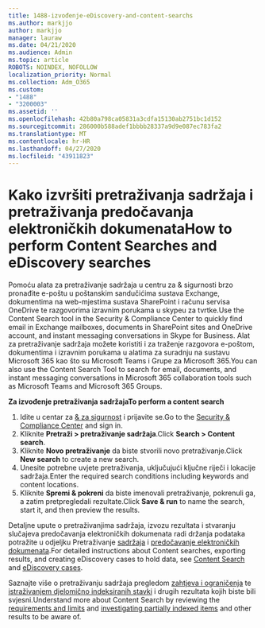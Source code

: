 ```yaml
---
title: 1488-izvođenje-eDiscovery-and-content-searchs
ms.author: markjjo
author: markjjo
manager: lauraw
ms.date: 04/21/2020
ms.audience: Admin
ms.topic: article
ROBOTS: NOINDEX, NOFOLLOW
localization_priority: Normal
ms.collection: Adm_O365
ms.custom:
- "1488"
- "3200003"
ms.assetid: ''
ms.openlocfilehash: 42b80a798ca05831a3cdfa15130ab2751bc1d152
ms.sourcegitcommit: 286000b588adef1bbbb28337a9d9e087ec783fa2
ms.translationtype: MT
ms.contentlocale: hr-HR
ms.lasthandoff: 04/27/2020
ms.locfileid: "43911823"
---
```

# <a name="how-to-perform-content-searches-and-ediscovery-searches"></a><span data-ttu-id="2cf16-102">Kako izvršiti pretraživanja sadržaja i pretraživanja predočavanja elektroničkih dokumenata</span><span class="sxs-lookup"><span data-stu-id="2cf16-102">How to perform Content Searches and eDiscovery searches</span></span>

<span data-ttu-id="2cf16-103">Pomoću alata za pretraživanje sadržaja u centru za & sigurnosti brzo pronađite e-poštu u poštanskim sandučićima sustava Exchange, dokumentima na web-mjestima sustava SharePoint i računu servisa OneDrive te razgovorima izravnim porukama u skypeu za tvrtke.</span><span class="sxs-lookup"><span data-stu-id="2cf16-103">Use the Content Search tool in the Security & Compliance Center to quickly find email in Exchange mailboxes, documents in SharePoint sites and OneDrive account, and instant messaging conversations in Skype for Business.</span></span> <span data-ttu-id="2cf16-104">Alat za pretraživanje sadržaja možete koristiti i za traženje razgovora e-poštom, dokumentima i izravnim porukama u alatima za suradnju na sustavu Microsoft 365 kao što su Microsoft Teams i Grupe za Microsoft 365.</span><span class="sxs-lookup"><span data-stu-id="2cf16-104">You can also use the Content Search Tool to search for email, documents, and instant messaging conversations in Microsoft 365 collaboration tools such as Microsoft Teams and Microsoft 365 Groups.</span></span>

<span data-ttu-id="2cf16-105">**Za izvođenje pretraživanja sadržaja**</span><span class="sxs-lookup"><span data-stu-id="2cf16-105">**To perform a content search**</span></span>

1. <span data-ttu-id="2cf16-106">Idite u centar za [& za sigurnost](https://protection.office.com) i prijavite se.</span><span class="sxs-lookup"><span data-stu-id="2cf16-106">Go to the [Security & Compliance Center](https://protection.office.com) and sign in.</span></span>
2. <span data-ttu-id="2cf16-107">Kliknite **Pretraži > pretraživanje sadržaja**.</span><span class="sxs-lookup"><span data-stu-id="2cf16-107">Click **Search > Content search**.</span></span>
3. <span data-ttu-id="2cf16-108">Kliknite **Novo pretraživanje** da biste stvorili novo pretraživanje.</span><span class="sxs-lookup"><span data-stu-id="2cf16-108">Click **New search** to create a new search.</span></span>
4. <span data-ttu-id="2cf16-109">Unesite potrebne uvjete pretraživanja, uključujući ključne riječi i lokacije sadržaja.</span><span class="sxs-lookup"><span data-stu-id="2cf16-109">Enter the required search conditions including keywords and content locations.</span></span>  
5. <span data-ttu-id="2cf16-110">Kliknite **Spremi & pokreni** da biste imenovali pretraživanje, pokrenuli ga, a zatim pretpregledali rezultate.</span><span class="sxs-lookup"><span data-stu-id="2cf16-110">Click **Save & run** to name the search, start it, and then preview the results.</span></span>

<span data-ttu-id="2cf16-111">Detaljne upute o pretraživanjima sadržaja, izvozu rezultata i stvaranju slučajeva predočavanja elektroničkih dokumenata radi držanja podataka potražite u odjeljku Pretraživanje [sadržaja](https://docs.microsoft.com/office365/securitycompliance/content-search) i [predočavanje elektroničkih dokumenata](https://docs.microsoft.com/office365/securitycompliance/ediscovery-cases).</span><span class="sxs-lookup"><span data-stu-id="2cf16-111">For detailed instructions about Content searches, exporting results, and creating eDiscovery cases to hold data, see [Content Search](https://docs.microsoft.com/office365/securitycompliance/content-search) and [eDiscovery cases](https://docs.microsoft.com/office365/securitycompliance/ediscovery-cases).</span></span>

<span data-ttu-id="2cf16-112">Saznajte više o pretraživanju sadržaja pregledom [zahtjeva i ograničenja](https://docs.microsoft.com/office365/securitycompliance/limits-for-content-search) te [istraživanjem djelomično indeksiranih stavki](https://docs.microsoft.com/office365/securitycompliance/investigating-partially-indexed-items-in-ediscovery) i drugih rezultata kojih biste bili svjesni.</span><span class="sxs-lookup"><span data-stu-id="2cf16-112">Understand more about Content Search by reviewing the [requirements and limits](https://docs.microsoft.com/office365/securitycompliance/limits-for-content-search) and  [investigating partially indexed items](https://docs.microsoft.com/office365/securitycompliance/investigating-partially-indexed-items-in-ediscovery) and other results to be aware of.</span></span>